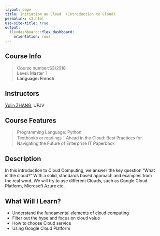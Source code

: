 ```yaml
---
layout: page
title: Initiation au Cloud  (Introduction to Cloud)
permalink: s3.html
use-site-title: true
output:
  flexdashboard::flex_dashboard:
    orientation: rows
---
```


## Course Info
> Course number:S3/2018<br/>
Level: Master 1<br/>
**Language: French**

## Instructors

[Yulin ZHANG](https://www.yulinzhang.fr/), UPJV

## Course Features
> Programming Language: Python<br/>
Textbooks or readings：Ahead in the Cloud: Best Practices for Navigating the Future of Enterprise IT Paperback


## Description

In this introduction to Cloud Computing, we answer the key question “What is the cloud?” With a solid, standards based approach and examples from the real word. We will try to use different Clouds, such as Google Cloud Platform, Microsoft Azure etc.

## What Will I Learn?

- Understand the fundamental elements of cloud computing
- Filter out the hype and focus on cloud value
- How to choose Cloud service
- Using Google Cloud Platform

<!-- ## Prerequisites

1. Python -->
